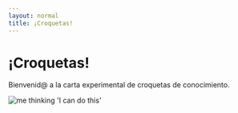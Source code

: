 ```yaml
---
layout: normal
title: ¡Croquetas!
---
```

# ¡Croquetas!

Bienvenid@ a la carta experimental de croquetas de conocimiento.

![me thinking 'I can do this'](https://media.giphy.com/media/YTJXDIivNMPuNSMgc0/giphy-downsized.gif)
